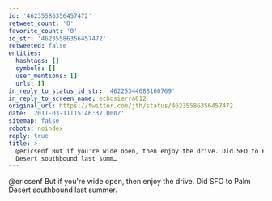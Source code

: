 ```yaml
---
id: '46235586356457472'
retweet_count: '0'
favorite_count: '0'
id_str: '46235586356457472'
retweeted: false
entities:
  hashtags: []
  symbols: []
  user_mentions: []
  urls: []
in_reply_to_status_id_str: '46225344688160769'
in_reply_to_screen_name: echosierra612
original_url: https://twitter.com/jth/status/46235586356457472
date: '2011-03-11T15:46:37.000Z'
sitemap: false
robots: noindex
reply: true
title: >-
  @ericsenf But if you're wide open, then enjoy the drive. Did SFO to Palm
  Desert southbound last summ…
---
```


@ericsenf But if you're wide open, then enjoy the drive. Did SFO to Palm Desert southbound last summer.